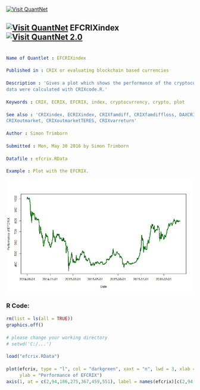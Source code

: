 
[<img src="https://github.com/QuantLet/Styleguide-and-FAQ/blob/master/pictures/banner.png" width="880" alt="Visit QuantNet">](http://quantlet.de/index.php?p=info)

## [<img src="https://github.com/QuantLet/Styleguide-and-Validation-procedure/blob/master/pictures/qloqo.png" alt="Visit QuantNet">](http://quantlet.de/) **EFCRIXindex** [<img src="https://github.com/QuantLet/Styleguide-and-Validation-procedure/blob/master/pictures/QN2.png" width="60" alt="Visit QuantNet 2.0">](http://quantlet.de/d3/ia)

```yaml

Name of Quantlet : EFCRIXindex

Published in : CRIX or evaluating blockchain based currencies

Description : 'Gives a plot which shows the performance of the cryptocurrency index EFCRIX. The
data were calculated with CRIXcode.R.'

Keywords : CRIX, ECRIX, EFCRIX, index, cryptocurrency, crypto, plot

See also : 'CRIXindex, ECRIXindex, CRIXfamdiff, CRIXfamdiffloss, DAXCRIXloss, CRIXhnoptions,
CRIXoutmarket, CRIXoutmarketTERES, CRIXvarreturn'

Author : Simon Trimborn

Submitted : Mon, May 30 2016 by Simon Trimborn

Datafile : efcrix.RData

Example : Plot with the EFCRIX.

```

![Picture1](EFCRIXindex_plot.png)


### R Code:
```r
rm(list = ls(all = TRUE))
graphics.off()

# please change your working directory 
# setwd('C:/...')

load("efcrix.RData")

plot(efcrix, type = "l", col = "darkgreen", xaxt = "n", lwd = 3, xlab = "Date", 
     ylab = "Performance of EFCRIX")
axis(1, at = c(2,94,186,275,367,459,551), label = names(efcrix)[c(2,94,186,275,367,459,551)])

```
